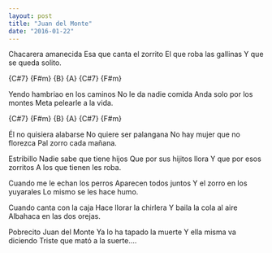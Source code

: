 ```yaml
---
layout: post
title: "Juan del Monte"
date: "2016-01-22"
---
```


Chacarera amanecida
Esa que canta el zorrito
El que roba las gallinas
Y que se queda solito.

{C#7} {F#m} {B} {A} {C#7} {F#m}


Yendo hambriao en los caminos
No le da nadie comida
Anda solo por los montes
Meta pelearle a la vida.

{C#7} {F#m} {B} {A} {C#7} {F#m}

Él no quisiera alabarse
No quiere ser palangana
No hay mujer que no florezca
Pal zorro cada mañana.

Estribillo
Nadie sabe que tiene hijos
 Que por sus hijitos llora
 Y que por esos zorritos
 A los que tienen les roba.

 Cuando me le echan
 los perros Aparecen todos juntos
 Y el zorro en los yuyarales
 Lo mismo se les hace humo.

 Cuando canta con la caja
 Hace llorar la chirlera
 Y baila la cola al aire
 Albahaca en las dos orejas.

  Pobrecito Juan del Monte
  Ya lo ha tapado la muerte
  Y ella misma va diciendo
  Triste que mató a la suerte....
